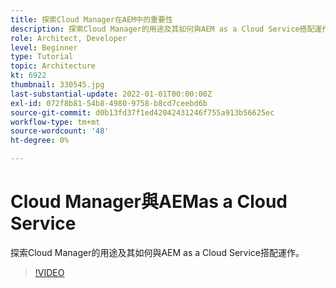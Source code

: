 ```yaml
---
title: 探索Cloud Manager在AEM中的重要性
description: 探索Cloud Manager的用途及其如何與AEM as a Cloud Service搭配運作。
role: Architect, Developer
level: Beginner
type: Tutorial
topic: Architecture
kt: 6922
thumbnail: 330545.jpg
last-substantial-update: 2022-01-01T00:00:00Z
exl-id: 072f8b81-54b8-4980-9758-b8cd7ceebd6b
source-git-commit: d0b13fd37f1ed42042431246f755a913b56625ec
workflow-type: tm+mt
source-wordcount: '48'
ht-degree: 0%

---
```


# Cloud Manager與AEMas a Cloud Service

探索Cloud Manager的用途及其如何與AEM as a Cloud Service搭配運作。

>[!VIDEO](https://video.tv.adobe.com/v/330545/?quality=12&learn=on)
